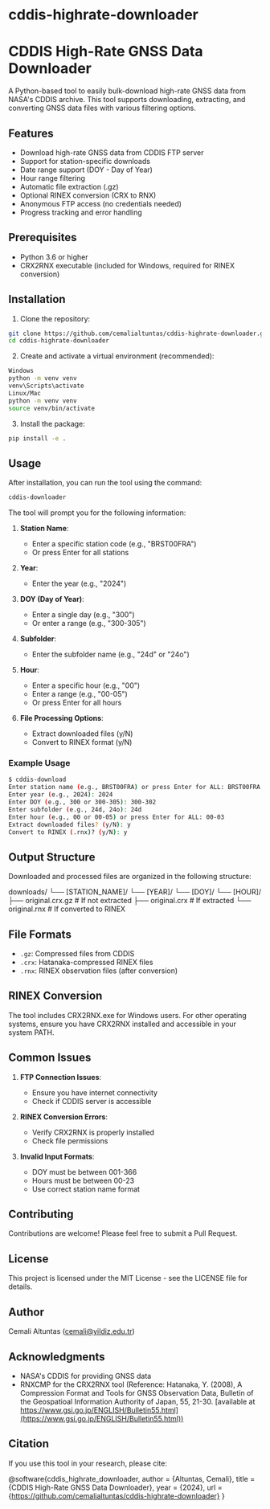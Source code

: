 # cddis-highrate-downloader
# CDDIS High-Rate GNSS Data Downloader

A Python-based tool to easily bulk-download high-rate GNSS data from NASA's CDDIS archive. This tool supports downloading, extracting, and converting GNSS data files with various filtering options.

## Features

- Download high-rate GNSS data from CDDIS FTP server
- Support for station-specific downloads
- Date range support (DOY - Day of Year)
- Hour range filtering
- Automatic file extraction (.gz)
- Optional RINEX conversion (CRX to RNX)
- Anonymous FTP access (no credentials needed)
- Progress tracking and error handling

## Prerequisites

- Python 3.6 or higher
- CRX2RNX executable (included for Windows, required for RINEX conversion)

## Installation

1. Clone the repository:
```bash
git clone https://github.com/cemalialtuntas/cddis-highrate-downloader.git
cd cddis-highrate-downloader
```

2. Create and activate a virtual environment (recommended):
```bash
Windows
python -m venv venv
venv\Scripts\activate
Linux/Mac
python -m venv venv
source venv/bin/activate
```

3. Install the package:
```bash
pip install -e .
```

## Usage

After installation, you can run the tool using the command:
```bash
cddis-downloader
```


The tool will prompt you for the following information:

1. **Station Name**: 
   - Enter a specific station code (e.g., "BRST00FRA")
   - Or press Enter for all stations

2. **Year**: 
   - Enter the year (e.g., "2024")

3. **DOY (Day of Year)**:
   - Enter a single day (e.g., "300")
   - Or enter a range (e.g., "300-305")

4. **Subfolder**:
   - Enter the subfolder name (e.g., "24d" or "24o")

5. **Hour**:
   - Enter a specific hour (e.g., "00")
   - Enter a range (e.g., "00-05")
   - Or press Enter for all hours

6. **File Processing Options**:
   - Extract downloaded files (y/N)
   - Convert to RINEX format (y/N)

### Example Usage

```bash
$ cddis-download
Enter station name (e.g., BRST00FRA) or press Enter for ALL: BRST00FRA
Enter year (e.g., 2024): 2024
Enter DOY (e.g., 300 or 300-305): 300-302
Enter subfolder (e.g., 24d, 24o): 24d
Enter hour (e.g., 00 or 00-05) or press Enter for ALL: 00-03
Extract downloaded files? (y/N): y
Convert to RINEX (.rnx)? (y/N): y
```


## Output Structure

Downloaded and processed files are organized in the following structure:

downloads/
└── [STATION_NAME]/
└── [YEAR]/
└── [DOY]/
└── [HOUR]/
├── original.crx.gz # If not extracted
├── original.crx # If extracted
└── original.rnx # If converted to RINEX


## File Formats

- `.gz`: Compressed files from CDDIS
- `.crx`: Hatanaka-compressed RINEX files
- `.rnx`: RINEX observation files (after conversion)

## RINEX Conversion

The tool includes CRX2RNX.exe for Windows users. For other operating systems, ensure you have CRX2RNX installed and accessible in your system PATH.

## Common Issues

1. **FTP Connection Issues**:
   - Ensure you have internet connectivity
   - Check if CDDIS server is accessible

2. **RINEX Conversion Errors**:
   - Verify CRX2RNX is properly installed
   - Check file permissions

3. **Invalid Input Formats**:
   - DOY must be between 001-366
   - Hours must be between 00-23
   - Use correct station name format

## Contributing

Contributions are welcome! Please feel free to submit a Pull Request.

## License

This project is licensed under the MIT License - see the LICENSE file for details.

## Author

Cemali Altuntas (cemali@yildiz.edu.tr)

## Acknowledgments

- NASA's CDDIS for providing GNSS data
- RNXCMP for the CRX2RNX tool (Reference: Hatanaka, Y. (2008), A Compression Format and Tools for GNSS Observation Data, Bulletin of the Geospatioal Information Authority of Japan, 55, 21-30. [available at https://www.gsi.go.jp/ENGLISH/Bulletin55.html](https://www.gsi.go.jp/ENGLISH/Bulletin55.html))

## Citation

If you use this tool in your research, please cite:

@software{cddis_highrate_downloader,
author = {Altuntas, Cemali},
title = {CDDIS High-Rate GNSS Data Downloader},
year = {2024},
url = {https://github.com/cemalialtuntas/cddis-highrate-downloader}
}

